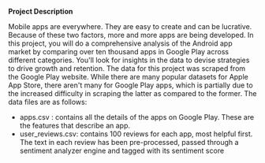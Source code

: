 **Project Description**

Mobile apps are everywhere. They are easy to create and can be lucrative. Because of these two factors, more and more apps are being developed. In this project, you will do a comprehensive analysis of the Android app market by comparing over ten thousand apps in Google Play across different categories. You'll look for insights in the data to devise strategies to drive growth and retention. The data for this project was scraped from the Google Play website. While there are many popular datasets for Apple App Store, there aren't many for Google Play apps, which is partially due to the increased difficulty in scraping the latter as compared to the former. The data files are as follows:

- apps.csv : contains all the details of the apps on Google Play. These are the features that describe an app.
- user_reviews.csv: contains 100 reviews for each app, most helpful first. The text in each review has been pre-processed, passed through a sentiment analyzer engine and tagged with its sentiment score
